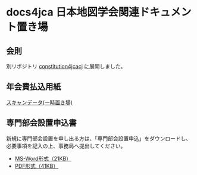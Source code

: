 # docs4jca 日本地図学会関連ドキュメント置き場

## 会則
別リポジトリ [constitution4jcacj](https://github.com/japancartographersassociation/constitution4jcacj) に展開しました。

## 年会費払込用紙
[スキャンデータ(一時置き場)](https://github.com/japancartographersassociation/docs4jca/issues/1)

## 専門部会設置申込書
新規に専門部会設置を申し出る方は、「専門部会設置申込」をダウンロードし、必要事項を記入の上、事務局へ提出してください。

- [MS-Word形式（21KB）](https://github.com/japancartographersassociation/docs4jca/blob/master/senmon_mousikomi.pdf)
- [PDF形式（41KB）](https://github.com/japancartographersassociation/docs4jca/blob/master/senmon_mousikomi_w.doc)
